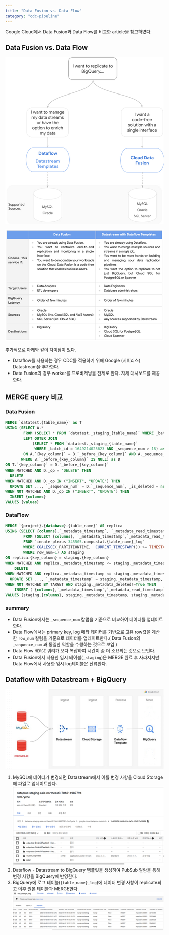 ```yaml
---
title: "Data Fusion vs. Data Flow"
category: "cdc-pipeline"
---
```


Google Cloud에서 Data Fusion과 Data Flow를 비교한 article을 참고하였다.

## Data Fusion vs. Data Flow
![Untitled](img/graph.png)

![Untitled](img/differences.png)

추가적으로 아래와 같이 차이점이 있다.

- Dataflow를 사용하는 경우 CDC를 적용하기 위해 Google (서버리스) Datastream을 추가한다.
- Data Fusion의 경우 worker를 프로비저닝을 전제로 한다. 자체 대시보드를 제공한다.

## MERGE query 비교
### Data Fusion

```sql
MERGE `datatest.{table_name}` as T
USING (SELECT A.* 
		FROM (SELECT * FROM `datatest._staging_{table_name}` WHERE _batch_id = 1649214025623 AND _sequence_num > 18) as A
		LEFT OUTER JOIN
			(SELECT * FROM `datatest._staging_{table_name}` 
			 WHERE _batch_id = 1649214025623 AND _sequence_num > 18) as B 
		ON A.`{key_column}` = B.`_before_{key_column}` AND A._sequence_num < B._sequence_num
       WHERE B.`_before_{key_column}` IS NULL) as D
ON T.`{key_column}` = D.`_before_{key_column}`
WHEN MATCHED AND D._op = "DELETE" THEN
  DELETE
WHEN MATCHED AND D._op IN ("INSERT", "UPDATE") THEN
  UPDATE SET ..., `_sequence_num` = D.`_sequence_num`, _is_deleted = null
WHEN NOT MATCHED AND D._op IN ("INSERT", "UPDATE") THEN
  INSERT {columns}
VALUES {values}
```

### DataFlow

```sql
MERGE `{project}.{database}.{table_name}` AS replica 
USING (SELECT {columns},`_metadata_timestamp`, `_metadata_read_timestamp`,`_metadata_read_method`,`_metadata_source_type`,`_metadata_deleted`,`_metadata_change_type`,`_metadata_log_file`,`_metadata_log_position` 
		FROM (SELECT {columns}, `_metadata_timestamp`,`_metadata_read_timestamp`,`_metadata_read_method`,`_metadata_source_type`,`_metadata_deleted`,`_metadata_change_type`,`_metadata_log_file`,`_metadata_log_position`, ROW_NUMBER() OVER (PARTITION BY gvkey ORDER BY _metadata_timestamp DESC, _metadata_log_file DESC, _metadata_log_position DESC, _metadata_deleted ASC) as row_num 
		FROM `innate-plexus-345505.compustat.{table_name}_log` 
		WHERE COALESCE(_PARTITIONTIME,  CURRENT_TIMESTAMP()) >= TIMESTAMP(DATE_ADD(CURRENT_DATE(), INTERVAL -2 DAY)) AND (COALESCE(_PARTITIONTIME, CURRENT_TIMESTAMP()) >= TIMESTAMP(DATE_ADD(CURRENT_DATE(), INTERVAL -1 DAY)) OR (_PARTITIONTIME >= TIMESTAMP(DATE_ADD(CURRENT_DATE(), INTERVAL -2 DAY)) AND _metadata_deleted))) 
		WHERE row_num=1) AS staging 
ON replica.{key_column} = staging.{key_column} 
WHEN MATCHED AND replica._metadata_timestamp <= staging._metadata_timestamp AND staging._metadata_deleted=True THEN 
	DELETE 
WHEN MATCHED AND replica._metadata_timestamp <= staging._metadata_timestamp THEN 
  UPDATE SET ..., `_metadata_timestamp` = staging._metadata_timestamp, `_metadata_read_timestamp` = staging._metadata_read_timestamp, `_metadata_read_method` = staging._metadata_read_method, `_metadata_source_type` = staging._metadata_source_type, `_metadata_deleted` = staging._metadata_deleted, `_metadata_change_type` = staging._metadata_change_type, `_metadata_log_file` = staging._metadata_log_file, `_metadata_log_position` = staging._metadata_log_position 
WHEN NOT MATCHED BY TARGET AND staging._metadata_deleted!=True THEN 
	INSERT ( {columns},`_metadata_timestamp`,`_metadata_read_timestamp`,`_metadata_read_method`,`_metadata_source_type`,`_metadata_deleted`,`_metadata_change_type`,`_metadata_log_file`,`_metadata_log_position`) 
VALUES (staging.{columns}, staging._metadata_timestamp, staging._metadata_read_timestamp, staging._metadata_read_method, staging._metadata_source_type, staging._metadata_deleted, staging._metadata_change_type, staging._metadata_log_file, staging._metadata_log_position)
```
### summary
- Data Fusion에서는 `_sequence_num` 칼럼을 기준으로 비교하여 데이터를 업데이트한다.
- Data Flow에서는 primary key, log 메타 데이터를 기반으로 고유 row값을 계산한 `row_num` 칼럼을 기준으로 데이터를 업데이트한다.( Data Fusion의 `_sequence_num` 과 동일한 역할을 수행하는 것으로 보임 )
- Data Flow `MERGE` 쿼리가 보다 복잡하여 시간이 좀 더 소요되는 것으로 보인다.
- Data Fusion에서 사용한 임시 테이블(`_staging`)은 MERGE 완료 후 사라지지만 Data Flow에서 사용한 임시 log테이블은 잔류한다.

## Dataflow with Datastream + BigQuery
![](./img/rdb-to-bigquery.png)

1. MySQL에 데이터가 변경되면 Datastream에서 이를 변경 사항을 Cloud Storage에 파일로 업데이트한다.
	![change data capture file in Cloud Storage](./img/datafusion-gcs.png)
2. Dataflow - Datastream to BigQuery 탬플릿을 생성하여 PubSub 알람을 통해 변경 사항을 BigQuery에 반영한다.
3. BigQuery에 로그 테이블(`{table_name}_log`)에 데이터 변경 사항이 replicate되고 이후 원본 테이블과 MERGE한다.
	![`sec_mthprc_log` table](./img/staging-table.png)